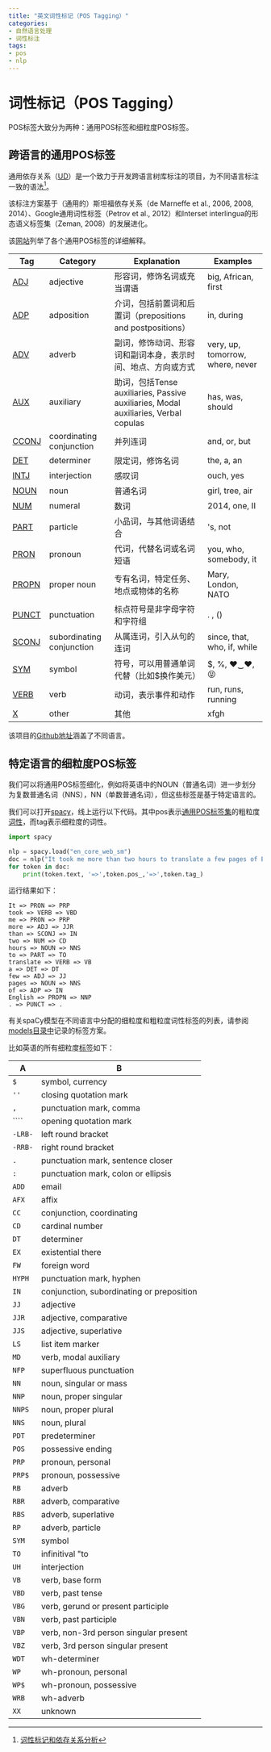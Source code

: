 ```yaml
---
title: "英文词性标记（POS Tagging）"
categories:
- 自然语言处理
- 词性标注
tags:
- pos
- nlp
---
```

# 词性标记（POS Tagging）

POS标签大致分为两种：通用POS标签和细粒度POS标签。

## 跨语言的通用POS标签

通用依存关系（[UD](https://universaldependencies.org/)）是一个致力于开发跨语言树库标注的项目，为不同语言标注一致的语法[^1]。
<!-- more -->
该标注方案基于（通用的）斯坦福依存关系（de Marneffe et al., 2006, 2008, 2014）、Google通用词性标签（Petrov et al., 2012）和Interset interlingua的形态语义标签集（Zeman, 2008）的发展进化。

该[网站](https://universaldependencies.org/u/pos/index.html)列举了各个通用POS标签的详细解释。

[^1]: [词性标记和依存关系分析](https://www.analyticsvidhya.com/blog/2020/07/part-of-speechpos-tagging-dependency-parsing-and-constituency-parsing-in-nlp/#:~:text=Dependency%20parsing%20is%20the%20process,tags%20are%20the%20dependency%20tags.)

| Tag                                                         | Category                  | Explanation                                                  | Examples                         |
| ----------------------------------------------------------- | ------------------------- | ------------------------------------------------------------ | -------------------------------- |
| [ADJ](https://universaldependencies.org/u/pos/ADJ.html)     | adjective                 | 形容词，修饰名词或充当谓语                                   | big, African, first              |
| [ADP](https://universaldependencies.org/u/pos/ADP.html)     | adposition                | 介词，包括前置词和后置词（prepositions and postpositions）   | in, during                       |
| [ADV](https://universaldependencies.org/u/pos/ADV.html)     | adverb                    | 副词，修饰动词、形容词和副词本身，表示时间、地点、方向或方式 | very, up, tomorrow, where, never |
| [AUX](https://universaldependencies.org/u/pos/AUX_.html)    | auxiliary                 | 助词，包括Tense auxiliaries, Passive auxiliaries, Modal auxiliaries, Verbal copulas | has, was, should                 |
| [CCONJ](https://universaldependencies.org/u/pos/CCONJ.html) | coordinating conjunction  | 并列连词                                                     | and, or, but                     |
| [DET](https://universaldependencies.org/u/pos/DET.html)     | determiner                | 限定词，修饰名词                                             | the, a, an                       |
| [INTJ](https://universaldependencies.org/u/pos/INTJ.html)   | interjection              | 感叹词                                                       | ouch, yes                        |
| [NOUN](https://universaldependencies.org/u/pos/NOUN.html)   | noun                      | 普通名词                                                     | girl, tree, air                  |
| [NUM](https://universaldependencies.org/u/pos/NUM.html)     | numeral                   | 数词                                                         | 2014, one, II                    |
| [PART](https://universaldependencies.org/u/pos/PART.html)   | particle                  | 小品词，与其他词语结合                                       | 's, not                          |
| [PRON](https://universaldependencies.org/u/pos/PRON.html)   | pronoun                   | 代词，代替名词或名词短语                                     | you, who, somebody, it           |
| [PROPN](https://universaldependencies.org/u/pos/PROPN.html) | proper noun               | 专有名词，特定任务、地点或物体的名称                         | Mary, London, NATO               |
| [PUNCT](https://universaldependencies.org/u/pos/PUNCT.html) | punctuation               | 标点符号是非字母字符和字符组                                 | . , ()                           |
| [SCONJ](https://universaldependencies.org/u/pos/SCONJ.html) | subordinating conjunction | 从属连词，引入从句的连词                                     | since, that, who, if, while      |
| [SYM](https://universaldependencies.org/u/pos/SYM.html)     | symbol                    | 符号，可以用普通单词代替（比如$换作美元）                    | $, %, ♥‿♥, 😝                     |
| [VERB](https://universaldependencies.org/u/pos/VERB.html)   | verb                      | 动词，表示事件和动作                                         | run, runs, running               |
| [X](https://universaldependencies.org/u/pos/X.html)         | other                     | 其他                                                         | xfgh                             |

该项目的[Github地址](https://github.com/UniversalDependencies/docs)涵盖了不同语言。

## 特定语言的细粒度POS标签

我们可以将通用POS标签细化，例如将英语中的NOUN（普通名词）进一步划分为复数普通名词（NNS），NN（单数普通名词），但这些标签是基于特定语言的。

我们可以打开[spacy](https://spacy.io/usage/linguistic-features)，线上运行以下代码。其中pos表示[通用POS标签集](https://universaldependencies.org/docs/u/pos/)的粗粒度[词性](https://universaldependencies.org/docs/u/pos/)，而tag表示细粒度的词性。

```python
import spacy

nlp = spacy.load("en_core_web_sm")
doc = nlp("It took me more than two hours to translate a few pages of English.")
for token in doc:
	print(token.text, '=>',token.pos_,'=>',token.tag_)
```

运行结果如下：

```
It => PRON => PRP
took => VERB => VBD
me => PRON => PRP
more => ADJ => JJR
than => SCONJ => IN
two => NUM => CD
hours => NOUN => NNS
to => PART => TO
translate => VERB => VB
a => DET => DT
few => ADJ => JJ
pages => NOUN => NNS
of => ADP => IN
English => PROPN => NNP
. => PUNCT => .
```

有关spaCy模型在不同语言中分配的细粒度和粗粒度词性标签的列表，请参阅[models目录中](https://spacy.io/models)记录的标签方案。

比如英语的所有细粒度[标签](https://spacy.io/models/en)如下：

| A       | B                                         |
| ------- | ----------------------------------------- |
| `$`     | symbol, currency                          |
| `''`    | closing quotation mark                    |
| `,`     | punctuation mark, comma                   |
| ````    | opening quotation mark                    |
| `-LRB-` | left round bracket                        |
| `-RRB-` | right round bracket                       |
| `.`     | punctuation mark, sentence closer         |
| `:`     | punctuation mark, colon or ellipsis       |
| `ADD`   | email                                     |
| `AFX`   | affix                                     |
| `CC`    | conjunction, coordinating                 |
| `CD`    | cardinal number                           |
| `DT`    | determiner                                |
| `EX`    | existential there                         |
| `FW`    | foreign word                              |
| `HYPH`  | punctuation mark, hyphen                  |
| `IN`    | conjunction, subordinating or preposition |
| `JJ`    | adjective                                 |
| `JJR`   | adjective, comparative                    |
| `JJS`   | adjective, superlative                    |
| `LS`    | list item marker                          |
| `MD`    | verb, modal auxiliary                     |
| `NFP`   | superfluous punctuation                   |
| `NN`    | noun, singular or mass                    |
| `NNP`   | noun, proper singular                     |
| `NNPS`  | noun, proper plural                       |
| `NNS`   | noun, plural                              |
| `PDT`   | predeterminer                             |
| `POS`   | possessive ending                         |
| `PRP`   | pronoun, personal                         |
| `PRP$`  | pronoun, possessive                       |
| `RB`    | adverb                                    |
| `RBR`   | adverb, comparative                       |
| `RBS`   | adverb, superlative                       |
| `RP`    | adverb, particle                          |
| `SYM`   | symbol                                    |
| `TO`    | infinitival "to                           |
| `UH`    | interjection                              |
| `VB`    | verb, base form                           |
| `VBD`   | verb, past tense                          |
| `VBG`   | verb, gerund or present participle        |
| `VBN`   | verb, past participle                     |
| `VBP`   | verb, non-3rd person singular present     |
| `VBZ`   | verb, 3rd person singular present         |
| `WDT`   | wh-determiner                             |
| `WP`    | wh-pronoun, personal                      |
| `WP$`   | wh-pronoun, possessive                    |
| `WRB`   | wh-adverb                                 |
| `XX`    | unknown                                   |
